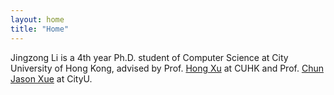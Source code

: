 ```yaml
---
layout: home
title: "Home"
---
```


Jingzong Li is a 4th year Ph.D. student of Computer Science at City University of Hong Kong, advised by Prof. [Hong Xu](https://henryhxu.github.io/) at CUHK and Prof. [Chun Jason Xue](https://www.cs.cityu.edu.hk/~jasonxue/) at CityU.
